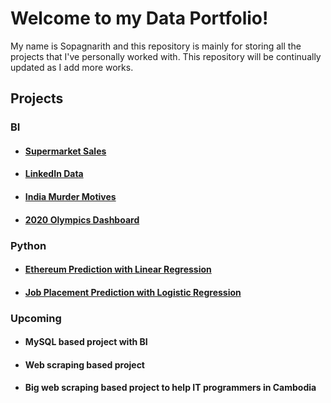 # Welcome to my Data Portfolio!

My name is Sopagnarith and this repository is mainly for storing all the projects that I've personally worked with. This repository will be continually updated as I add more works.

## Projects
### BI
* #### [Supermarket Sales](https://github.com/Enveed/data-analyst-portfolio/tree/main/BI/supermarket-sales)
* #### [LinkedIn Data](https://github.com/Enveed/data-analyst-portfolio/tree/main/BI/linkedin-data)
* #### [India Murder Motives](https://github.com/Enveed/data-portfolio/tree/main/BI/india-murder-motives)
* #### [2020 Olympics Dashboard](https://github.com/Enveed/data-portfolio/tree/main/BI/2020-olympics)

### Python
* #### [Ethereum Prediction with Linear Regression](https://github.com/Enveed/data-analyst-portfolio/tree/main/Python/ethereum-prediction-lr)
* #### [Job Placement Prediction with Logistic Regression](https://github.com/Enveed/data-analyst-portfolio/tree/main/Python/job-placement-prediction)

### Upcoming
* #### MySQL based project with BI 
* #### Web scraping based project
* #### Big web scraping based project to help IT programmers in Cambodia
